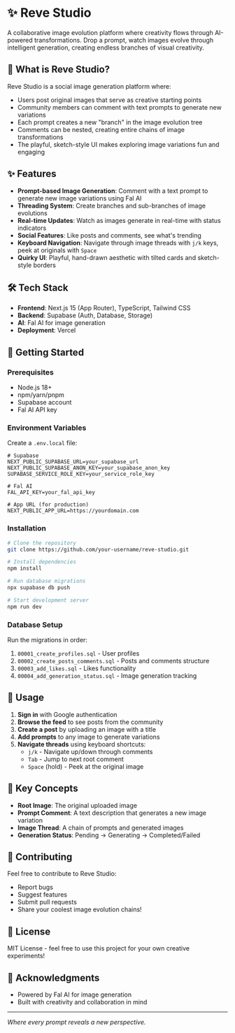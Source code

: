 # ✨ Reve Studio

A collaborative image evolution platform where creativity flows through AI-powered transformations. Drop a prompt, watch images evolve through intelligent generation, creating endless branches of visual creativity.

## 🎨 What is Reve Studio?

Reve Studio is a social image generation platform where:
- Users post original images that serve as creative starting points
- Community members can comment with text prompts to generate new variations
- Each prompt creates a new "branch" in the image evolution tree
- Comments can be nested, creating entire chains of image transformations
- The playful, sketch-style UI makes exploring image variations fun and engaging

## ✨ Features

- **Prompt-based Image Generation**: Comment with a text prompt to generate new image variations using Fal AI
- **Threading System**: Create branches and sub-branches of image evolutions
- **Real-time Updates**: Watch as images generate in real-time with status indicators
- **Social Features**: Like posts and comments, see what's trending
- **Keyboard Navigation**: Navigate through image threads with `j/k` keys, peek at originals with `Space`
- **Quirky UI**: Playful, hand-drawn aesthetic with tilted cards and sketch-style borders

## 🛠️ Tech Stack

- **Frontend**: Next.js 15 (App Router), TypeScript, Tailwind CSS
- **Backend**: Supabase (Auth, Database, Storage)
- **AI**: Fal AI for image generation
- **Deployment**: Vercel

## 🚀 Getting Started

### Prerequisites

- Node.js 18+
- npm/yarn/pnpm
- Supabase account
- Fal AI API key

### Environment Variables

Create a `.env.local` file:

```env
# Supabase
NEXT_PUBLIC_SUPABASE_URL=your_supabase_url
NEXT_PUBLIC_SUPABASE_ANON_KEY=your_supabase_anon_key
SUPABASE_SERVICE_ROLE_KEY=your_service_role_key

# Fal AI
FAL_API_KEY=your_fal_api_key

# App URL (for production)
NEXT_PUBLIC_APP_URL=https://yourdomain.com
```

### Installation

```bash
# Clone the repository
git clone https://github.com/your-username/reve-studio.git

# Install dependencies
npm install

# Run database migrations
npx supabase db push

# Start development server
npm run dev
```

### Database Setup

Run the migrations in order:
1. `00001_create_profiles.sql` - User profiles
2. `00002_create_posts_comments.sql` - Posts and comments structure
3. `00003_add_likes.sql` - Likes functionality
4. `00004_add_generation_status.sql` - Image generation tracking

## 📖 Usage

1. **Sign in** with Google authentication
2. **Browse the feed** to see posts from the community
3. **Create a post** by uploading an image with a title
4. **Add prompts** to any image to generate variations
5. **Navigate threads** using keyboard shortcuts:
   - `j/k` - Navigate up/down through comments
   - `Tab` - Jump to next root comment
   - `Space` (hold) - Peek at the original image

## 🎯 Key Concepts

- **Root Image**: The original uploaded image
- **Prompt Comment**: A text description that generates a new image variation
- **Image Thread**: A chain of prompts and generated images
- **Generation Status**: Pending → Generating → Completed/Failed

## 🤝 Contributing

Feel free to contribute to Reve Studio:
- Report bugs
- Suggest features
- Submit pull requests
- Share your coolest image evolution chains!

## 📝 License

MIT License - feel free to use this project for your own creative experiments!

## 🙏 Acknowledgments

- Powered by Fal AI for image generation
- Built with creativity and collaboration in mind

---

*Where every prompt reveals a new perspective.*